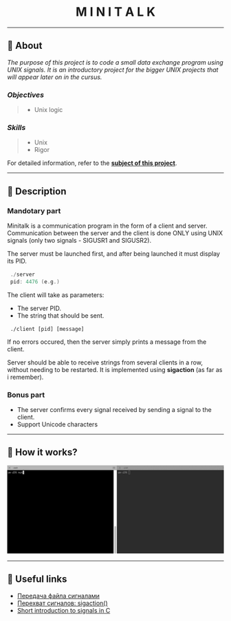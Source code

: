 <h1 align="center">
    M I N I T A L K
</h1>

___

## :memo: **About**

_The purpose of this project is to code a small data exchange program using UNIX signals. It is an introductory project for the bigger UNIX projects that will appear later on in the cursus._

### *Objectives*  
> + Unix logic

### *Skills*
> + Unix
> + Rigor

For detailed information, refer to the [**subject of this project**](https://github.com/CherdantsevIlya/minitalk/blob/master/content/en.subject.pdf).

___

## 🚀 **Description**

### Mandotary part

Minitalk is a communication program in the form of a client and server. Communication between the server and the client is done ONLY using UNIX signals (only two signals - SIGUSR1 and SIGUSR2).

The server must be launched first, and after being launched it must display its PID.

```c
 ./server
 pid: 4476 (e.g.)
```

The client will take as parameters:
+ The server PID.
+ The string that should be sent.

```
 ./client [pid] [message]
```

If no errors occured, then the server simply prints a message from the client.

Server should be able to receive strings from several clients in a row, without needing to be restarted. It is implemented using **sigaction** (as far as i remember).

### Bonus part

+ The server confirms every signal received by sending a signal to the client.
+ Support Unicode characters

___

## 🧮 **How it works?**

![GIF](https://github.com/CherdantsevIlya/minitalk/blob/master/content/minitalk.gif)
___

## 📌 **Useful links**

+ [Передача файла сигналами](https://habr.com/ru/post/122823/)
+ [Перехват сигналов: sigaction()](https://it.wikireading.ru/1055)
+ [Short introduction to signals in C](https://www.youtube.com/watch?v=5We_HtLlAbs&list=PLfqABt5AS4FkW5mOn2Tn9ZZLLDwA3kZUY&index=17) 
